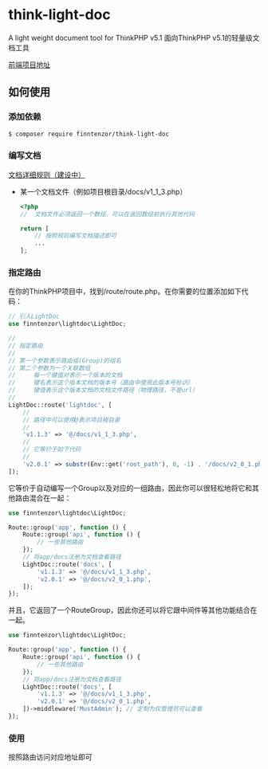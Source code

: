 # think-light-doc
A light weight document tool for ThinkPHP v5.1
面向ThinkPHP v5.1的轻量级文档工具

[前端项目地址](https://github.com/finntenzor/light-doc)

## 如何使用

### 添加依赖
``` sh
$ composer require finntenzor/think-light-doc
```

### 编写文档

[文档详细规则（建设中）](document.md)

+ 某一个文档文件（例如项目根目录/docs/v1_1_3.php）
    ``` php
    <?php
    //  文档文件必须返回一个数组，可以在返回数组前执行其他代码

    return [
        // 按照规则编写文档描述即可
        ...
    ];

    ```

### 指定路由

在你的ThinkPHP项目中，找到/route/route.php。在你需要的位置添加如下代码：
``` php
// 引入LightDoc
use finntenzor\lightdoc\LightDoc;

// 
// 指定路由
// 
// 第一个参数表示路由组(Group)的组名
// 第二个参数为一个关联数组
//     每一个键值对表示一个版本的文档
//     键名表示这个版本文档的版本号（路由中使用此版本号标识）
//     键值表示这个版本文档的文档文件路径（物理路径，不是url）
//
LightDoc::route('lightdoc', [
    //
    // 路径中可以使用@表示项目根目录
    //
    'v1.1.3' => '@/docs/v1_1_3.php',
    //
    // 它等价于如下代码
    //
    'v2.0.1' => substr(Env::get('root_path'), 0, -1) . '/docs/v2_0_1.php',
]);
```

它等价于自动编写一个Group以及对应的一组路由，因此你可以很轻松地将它和其他路由混合在一起：
``` php
use finntenzor\lightdoc\LightDoc;

Route::group('app', function () {
    Route::group('api', function () {
        // 一些其他路由
    });
    // 将app/docs注册为文档查看路径
    LightDoc::route('docs', [
        'v1.1.3' => '@/docs/v1_1_3.php',
        'v2.0.1' => '@/docs/v2_0_1.php',
    ]);
});
```

并且，它返回了一个RouteGroup，因此你还可以将它跟中间件等其他功能结合在一起。
``` php
use finntenzor\lightdoc\LightDoc;

Route::group('app', function () {
    Route::group('api', function () {
        // 一些其他路由
    });
    // 将app/docs注册为文档查看路径
    LightDoc::route('docs', [
        'v1.1.3' => '@/docs/v1_1_3.php',
        'v2.0.1' => '@/docs/v2_0_1.php',
    ])->middleware('MustAdmin'); // 定制为仅管理员可以查看
});
```

### 使用
按照路由访问对应地址即可
